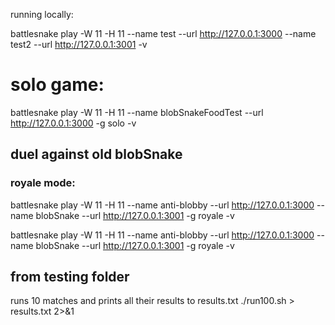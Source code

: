 running locally:

battlesnake play -W 11 -H 11 --name test --url http://127.0.0.1:3000 --name test2 --url http://127.0.0.1:3001 -v


# solo game:

battlesnake play -W 11 -H 11 --name blobSnakeFoodTest --url http://127.0.0.1:3000 -g solo -v

## duel against old blobSnake
### royale mode:

battlesnake play -W 11 -H 11 --name anti-blobby --url http://127.0.0.1:3000 --name blobSnake --url http://127.0.0.1:3001 -g royale -v


battlesnake play -W 11 -H 11 --name anti-blobby --url http://127.0.0.1:3000 --name blobSnake --url http://127.0.0.1:3001 -g royale -v

## from testing folder
runs 10 matches and prints all their results to results.txt
./run100.sh > results.txt 2>&1